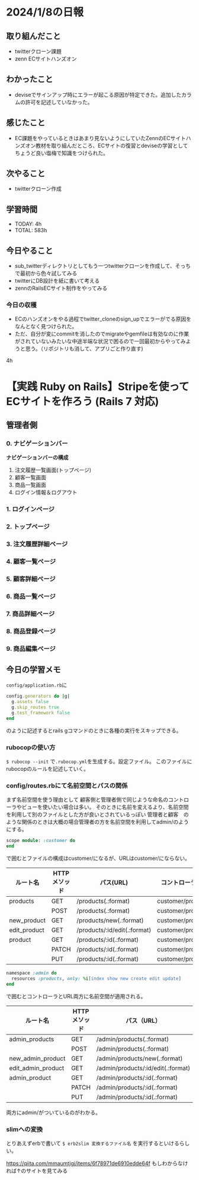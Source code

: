 # 2024/1/8の日報

## 取り組んだこと
- twitterクローン課題
- zenn ECサイトハンズオン


## わかったこと
- deviseでサインアップ時にエラーが起こる原因が特定できた。追加したカラムの許可を記述していなかった。


## 感じたこと
- EC課題をやっているときはあまり見ないようにしていたZennのECサイトハンズオン教材を取り組んだところ、ECサイトの復習とdeviseの学習としてちょうど良い塩梅で知識をつけられた。



## 次やること
- twitterクローン作成


## 学習時間
- TODAY: 4h
- TOTAL: 583h

## 今日やること
- sub_twitterディレクトリとしてもう一つtwitterクローンを作成して、そっちで最初から色々試してみる
- twitterにDB設計を紙に書いて考える
- zennのRailsECサイト制作をやってみる

### 今日の収穫
- ECのハンズオンをやる過程でtwitter_cloneのsign_upでエラーがでる原因をなんとなく見つけられた。
- ただ、自分が変にcommitを消したのでmigrateやgemfileは有効なのに作業がされていないみたいな中途半端な状況で困るので一回最初からやってみようと思う。（リポジトリも消して、アプリごと作り直す)


4h

# 【実践 Ruby on Rails】Stripeを使ってECサイトを作ろう (Rails 7 対応)


## 管理者側

### 0. ナビゲーションバー

**ナビゲーションバーの構成**
1. 注文履歴一覧画面(トップページ)
2. 顧客一覧画面
3. 商品一覧画面
4. ログイン情報＆ログアウト

### 1. ログインページ
### 2. トップページ

### 3. 注文履歴詳細ページ
### 4. 顧客一覧ページ

### 5. 顧客詳細ページ
### 6. 商品一覧ページ
### 7. 商品詳細ページ

### 8. 商品登録ページ

### 9. 商品編集ページ


## 今日の学習メモ
``config/application.rb``に
```ruby
config.generators do |g| 
  g.assets false
  g.skip_routes true
  g.test_framework false
end
```
のように記述するとrails gコマンドのときに各種の実行をスキップできる。


### rubocopの使い方
``$ rubocop --init``
で``.rubocop.yml``を生成する。設定ファイル。
このファイルにrubocopのルールを記述していく。


### config/routes.rbにて名前空間とパスの関係

まず名前空間を使う理由として
顧客側と管理者側で同じような命名のコントローラやビューを使いたい場合は多い。
そのときに名前を変えるより、名前空間を利用して別のファイルとした方が良いとされているっぽい
管理者と顧客　のような関係のときは大概の場合管理者の方を名前空間を利用してadmin/のようにする。

```ruby
scope module: :customer do
end
```
で囲むとファイルの構成はcustomer/になるが、URLはcustomer/にならない。

|ルート名|HTTPメソッド|パス(URL) |コントローラ#アクション|
|---|---|---|---|
|products|GET|/products(.:format)|customer/products#index|
||POST|/products(.:format)|customer/products#create|
|new_product|GET|/products/new(.:format)|customer/products#new|
|edit_product|GET|/products/:id/edit(.:format)|customer/products#edit|
|product|GET|/products/:id(.:format)|customer/products#show|
||PATCH|/products/:id(.:format)|customer/products#update|
||PUT|/products/:id(.:format)|customer/products#update|

```ruby
namespace :admin do
  resources :products, only: %i[index show new create edit update]
end
```
で囲むとコントローラとURL両方に名前空間が適用される。

|ルート名|HTTPメソッド|パス（URL） |コントローラ#アクション|
|---|---|---|---|
|admin_products|GET|/admin/products(.:format)|admin/products#index|
||POST|/admin/products(.:format)|admin/products#create|
|new_admin_product|GET|/admin/products/new(.:format)|admin/products#new|
|edit_admin_product|GET|/admin/products/:id/edit(.:format)|admin/products#edit|
|admin_product|GET|/admin/products/:id(.:format)|admin/products#show|
||PATCH|/admin/products/:id(.:format)|admin/products#update|
||PUT|/admin/products/:id(.:format)|admin/products#update|
両方にadmin/がついているのがわかる。



### slimへの変換
とりあえずerbで書いて
``$ erb2slim 変換するファイル名``
を実行するといけるらしい。

https://qiita.com/mmaumtjgj/items/6f78971de6910edde64f
もしわからなければ↑のサイトを見てみる
